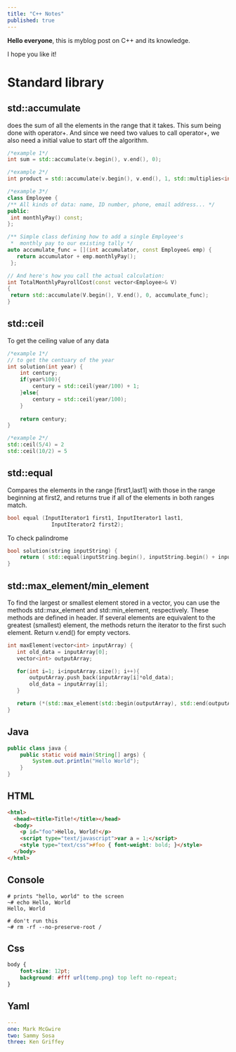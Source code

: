 ```yaml
---
title: "C++ Notes"
published: true
---
```


**Hello everyone**, this is myblog post on C++ and its knowledge.

I hope you like it!

# Standard library
## std::accumulate

does the sum of all the elements in the range that it takes. This sum being done with operator+. And since we need two values to call operator+, we also need a initial value to start off the algorithm.
```c++
/*example 1*/
int sum = std::accumulate(v.begin(), v.end(), 0);
```
```c++
/*example 2*/
int product = std::accumulate(v.begin(), v.end(), 1, std::multiplies<int>());
```
```c++
/*example 3*/
class Employee {
/** All kinds of data: name, ID number, phone, email address... */
public:
 int monthlyPay() const;
};

/** Simple class defining how to add a single Employee's
 *  monthly pay to our existing tally */
auto accumulate_func = [](int accumulator, const Employee& emp) {
   return accumulator + emp.monthlyPay();
 };

// And here's how you call the actual calculation:
int TotalMonthlyPayrollCost(const vector<Employee>& V)
{
 return std::accumulate(V.begin(), V.end(), 0, accumulate_func);
}
```

## std::ceil
To get the ceiling value of any data
```c++
/*example 1*/
// to get the centuary of the year
int solution(int year) {
    int century;
    if(year%100){
        century = std::ceil(year/100) + 1; 
    }else{
        century = std::ceil(year/100); 
    }
    
    return century;
}
```
```c++
/*example 2*/
std::ceil(5/4) = 2 
std::ceil(10/2) = 5 
```
## std::equal
Compares the elements in the range [first1,last1] with those in the range beginning at first2, and returns true if all of the elements in both ranges match.
```c++
bool equal (InputIterator1 first1, InputIterator1 last1,
              InputIterator2 first2);
```
To check palindrome
```c++
bool solution(string inputString) {
    return ( std::equal(inputString.begin(), inputString.begin() + inputString.size()/2, inputString.rbegin()) );
}
```
## std::max_element/min_element
To find the largest or smallest element stored in a vector, you can use the methods std::max_element and std::min_element, respectively. These methods are defined in <algorithm> header. If several elements are equivalent to the greatest (smallest) element, the methods return the iterator to the first such element. Return v.end() for empty vectors.
```c++
int maxElement(vector<int> inputArray) {
   int old_data = inputArray[0];
   vector<int> outputArray;

   for(int i=1; i<inputArray.size(); i++){
       outputArray.push_back(inputArray[i]*old_data);
       old_data = inputArray[i];
   }

   return (*(std::max_element(std::begin(outputArray), std::end(outputArray))));
}
```
 

## Java
```java
public class java {
    public static void main(String[] args) {
        System.out.println("Hello World");
    }
}
```

## HTML
```html
<html>
  <head><title>Title!</title></head>
  <body>
    <p id="foo">Hello, World!</p>
    <script type="text/javascript">var a = 1;</script>
    <style type="text/css">#foo { font-weight: bold; }</style>
  </body>
</html>
```

## Console
```console
# prints "hello, world" to the screen
~# echo Hello, World
Hello, World

# don't run this
~# rm -rf --no-preserve-root /
```

## Css
```css
body {
    font-size: 12pt;
    background: #fff url(temp.png) top left no-repeat;
}
```

## Yaml
```yaml
---
one: Mark McGwire
two: Sammy Sosa
three: Ken Griffey
```
